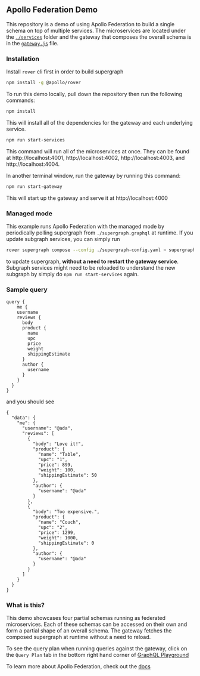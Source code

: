 ## Apollo Federation Demo

This repository is a demo of using Apollo Federation to build a single schema on top of multiple services. The microservices are located under the [`./services`](./services/) folder and the gateway that composes the overall schema is in the [`gateway.js`](./gateway.js) file.

### Installation

Install `rover` cli first in order to build supergraph

```sh
npm install -g @apollo/rover
```

To run this demo locally, pull down the repository then run the following commands:

```sh
npm install
```

This will install all of the dependencies for the gateway and each underlying service.

```sh
npm run start-services
```

This command will run all of the microservices at once. They can be found at http://localhost:4001, http://localhost:4002, http://localhost:4003, and http://localhost:4004.

In another terminal window, run the gateway by running this command:

```sh
npm run start-gateway
```

This will start up the gateway and serve it at http://localhost:4000

### Managed mode
This example runs Apollo Federation with the managed mode by periodically polling supergraph from `./supergraph.graphql` at runtime. If you update subgraph services, you can simply run

```sh
rover supergraph compose --config ./supergraph-config.yaml > supergraph.graphql
```
to update supergraph, **without a need to restart the gateway service**. Subgraph services might need to be reloaded to understand the new subgraph by simply do `npm run start-services` again.

### Sample query
```
query {
	me {
    username
    reviews {
      body
      product {
        name
        upc
        price
        weight
        shippingEstimate
      }
      author {
        username
      }
    }
  }
}
```

and you should see
```
{
  "data": {
    "me": {
      "username": "@ada",
      "reviews": [
        {
          "body": "Love it!",
          "product": {
            "name": "Table",
            "upc": "1",
            "price": 899,
            "weight": 100,
            "shippingEstimate": 50
          },
          "author": {
            "username": "@ada"
          }
        },
        {
          "body": "Too expensive.",
          "product": {
            "name": "Couch",
            "upc": "2",
            "price": 1299,
            "weight": 1000,
            "shippingEstimate": 0
          },
          "author": {
            "username": "@ada"
          }
        }
      ]
    }
  }
}
```

### What is this?

This demo showcases four partial schemas running as federated microservices. Each of these schemas can be accessed on their own and form a partial shape of an overall schema. The gateway fetches the composed supergraph at runtime without a need to reload.

To see the query plan when running queries against the gateway, click on the `Query Plan` tab in the bottom right hand corner of [GraphQL Playground](http://localhost:4000)

To learn more about Apollo Federation, check out the [docs](https://www.apollographql.com/docs/apollo-server/federation/introduction)
